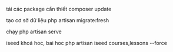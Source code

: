 tải các package cần thiết
composer update


tạo cơ sở dữ liệu
php artisan migrate:fresh


chạy
php artisan serve
 
 iseed khoá hoc, bai hoc
php artisan iseed courses,lessons --force